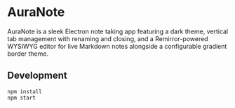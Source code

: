 # AuraNote

AuraNote is a sleek Electron note taking app featuring a dark theme, vertical tab management with renaming and closing, and a Remirror-powered WYSIWYG editor for live Markdown notes alongside a configurable gradient border theme.

## Development

```
npm install
npm start
```
